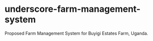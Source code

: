 # underscore-farm-management-system
Proposed Farm Management System for Buyigi Estates Farm, Uganda.
